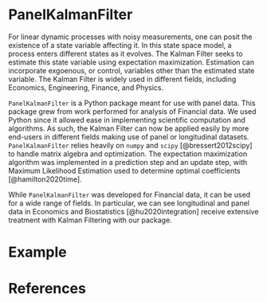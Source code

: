 # PanelKalmanFilter

For linear dynamic processes with noisy measurements, one can posit the existence of a state variable affecting it. In this state space model, a process enters different states as it evolves. The Kalman Filter seeks to estimate this state variable using expectation maximization. Estimation can incorporate exgoenous, or control, variables other than the estimated state variable. The Kalman Filter is widely used in different fields, including Economics, Engineering, Finance, and Physics.

`PanelKalmanFilter` is a Python package meant for use with panel data. This package grew from work performed for analysis of Financial data. We used Python since it allowed ease in implementing scientific computation and algorithms. As such, the Kalman Filter can now be applied easily by more end-users in different fields making use of panel or longitudinal datasets. `PanelKalmanFilter` relies heavily on `numpy` and `scipy` [@bressert2012scipy] to handle matrix algebra and optimization. The expectation maximization algorithm was implemented in a prediction step and an update step, with Maximum Likelihood Estimation used to determine optimal coefficients [@hamilton2020time].
  
While `PanelKalmanFilter` was developed for Financial data, it can be used for a wide range of fields. In particular, we can see longitudinal and panel data in Economics and Biostatistics [@hu2020integration] receive extensive treatment with Kalman Filtering with our package. 

# Example



# References

